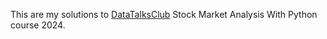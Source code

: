 This are my solutions to [DataTalksClub]("https://datatalks.club/") Stock Market Analysis With Python course 2024.
